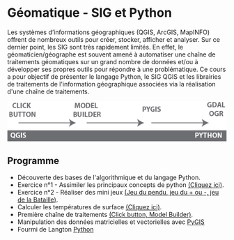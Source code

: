# **Géomatique - SIG et Python** 

Les systèmes d’informations géographiques (QGIS, ArcGIS, MapINFO) offrent de nombreux outils pour créer, stocker, afficher et analyser. Sur ce dernier point, les SIG sont très rapidement limités. En effet, le géomaticien/géographe est souvent amené à automatiser une chaîne de traitements géomatiques sur un grand nombre de données et/ou à développer ses propres outils pour répondre à une problématique. Ce cours a pour objectif de présenter le langage Python, le SIG QGIS et les librairies de traitements de l'information géographique associées via la réalisation d'une chaîne de traitements. 

![objectif](images/6.png)

## **Programme**
- Découverte des bases de l'algorithmique et du langage Python.
- Exercice n°1  - Assimiler les principaux concepts de python [(Cliquez ici)](./exercice_1.html).
- Exercice n°2  - Réaliser des mini jeux [(Jeu du pendu, jeu du + ou -, jeu de la Bataille)](./exercice_2.html).
- Calculer les températures de surface [(Cliquez ici)](./exercice_3.html).
- Première chaîne de traitements [(Click button, Model Builder)](./model_builder.html).
- Manipulation des données matricielles et vectorielles avec [PyGIS](./pyGis.html)
- Fourmi de Langton [Python](./ant_langton.html)
